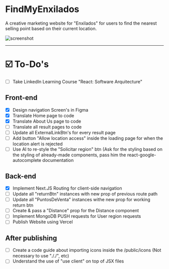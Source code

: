 # FindMyEnxilados

A creative marketing website for "Enxilados" for users to find the nearest selling point based on their current location.

![screenshot](https://i.ibb.co/cxw79Kb/68747470733a2f2f692e6962622e636f2f73355a326e736b2f53637265656e73686f742d323032342d30322d30382d61742d.png)

---

# ☑️  To-Do's
- [ ] Take LinkedIn Learning Course "React: Software Arquitecture"

## Front-end
- [x] Design navigation Screen's in Figma
- [x] Translate Home page to code
- [x] Translate About Us page to code
- [ ] Translate all result pages to code
- [ ] Update all ExternalLinkBtn's for every result page
- [ ] Add button "Allow location access" inside the loading page for when the location alert is rejected
- [ ] Use AI to re-style the "Solicitar region" btn (Ask for the styling based on the styling of already-made components, pass him the react-google-autocomplete documentation

## Back-end
- [x] Implement Next.JS Routing for client-side navigation
- [ ] Update all "returnBtn" instances with new prop of previous route path
- [ ] Update all "PuntosDeVenta" instances withe new prop for working return btn
- [ ] Create & pass a "Distance" prop for the Distance component
- [ ] Implement MongoDB PUSH requests for User region requests
- [ ] Publish Website using Vercel

## After publishing
- [ ] Create a code guide about importing icons inside the /public/icons (Not necessary to use "././", etc)
- [ ] Understand the use of "use client" on top of JSX files
